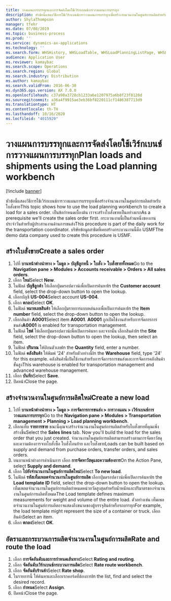 ```yaml
---
title: วางแผนการบรรทุกและการจัดส่งโดยใช้เวิร์กเบนช์การวางแผนการบรรทุก
description: หัวข้อนี้แสดงวิธีการใช้เวิร์กเบนช์การวางแผนการบรรทุกเพื่อสร้างจำนวนงานในศูนย์การผลิตสำหรับใบสั่งขาย
author: ShylaThompson
manager: tfehr
ms.date: 07/08/2019
ms.topic: business-process
ms.prod: ''
ms.service: dynamics-ax-applications
ms.technology: ''
ms.search.form: WHSHistory, WHSLoadTable, WHSLoadPlanningListPage, WHSLoadPlanningWorkbench
audience: Application User
ms.reviewer: kamaybac
ms.search.scope: Operations
ms.search.region: Global
ms.search.industry: Distribution
ms.author: kamaybac
ms.search.validFrom: 2016-06-30
ms.dyn365.ops.version: AX 7.0.0
ms.openlocfilehash: c37a98a3728cb1233a6e1207975a6b8f23f8120d
ms.sourcegitcommit: a36a4f9915ae3eb36bf8220111cf1486387713d9
ms.translationtype: HT
ms.contentlocale: th-TH
ms.lasthandoff: 10/16/2020
ms.locfileid: "4015929"
---
```

# <a name="plan-loads-and-shipments-using-the-load-planning-workbench"></a><span data-ttu-id="b6771-103">วางแผนการบรรทุกและการจัดส่งโดยใช้เวิร์กเบนช์การวางแผนการบรรทุก</span><span class="sxs-lookup"><span data-stu-id="b6771-103">Plan loads and shipments using the Load planning workbench</span></span>

[!include [banner](../../includes/banner.md)]

<span data-ttu-id="b6771-104">หัวข้อนี้แสดงวิธีการใช้เวิร์กเบนช์การวางแผนการบรรทุกเพื่อสร้างจำนวนงานในศูนย์การผลิตสำหรับใบสั่งขาย</span><span class="sxs-lookup"><span data-stu-id="b6771-104">This topic shows how to use the load planning workbench to create a load for a sales order.</span></span> <span data-ttu-id="b6771-105">เป็นข้อกำหนดเบื้องต้น เราจะสร้างใบสั่งขายเป็นอย่างแรก</span><span class="sxs-lookup"><span data-stu-id="b6771-105">As a prerequisite we'll create the sales order first.</span></span> <span data-ttu-id="b6771-106">กระบวนงานนี้เป็นส่วนหนึ่งของงานประจำวันสำหรับผู้ประสานงานด้านการขนส่ง</span><span class="sxs-lookup"><span data-stu-id="b6771-106">This procedure is part of the daily work for the transportation coordinator.</span></span> <span data-ttu-id="b6771-107">บริษัทข้อมูลสาธิตที่เคยสร้างกระบวนงานนี้คือ USMF</span><span class="sxs-lookup"><span data-stu-id="b6771-107">The demo data company used to create this procedure is USMF.</span></span>


## <a name="create-a-sales-order"></a><span data-ttu-id="b6771-108">สร้างใบสั่งขาย</span><span class="sxs-lookup"><span data-stu-id="b6771-108">Create a sales order</span></span>
1. <span data-ttu-id="b6771-109">ไปที่ **บานหน้าต่างนำทาง > โมดูล > บัญชีลูกหนี้ > ใบสั่ง > ใบสั่งขายทั้งหมด**</span><span class="sxs-lookup"><span data-stu-id="b6771-109">Go to the **Navigation pane > Modules > Accounts receivable > Orders > All sales orders**.</span></span>
2. <span data-ttu-id="b6771-110">เลือก **ใหม่**</span><span class="sxs-lookup"><span data-stu-id="b6771-110">Select **New**.</span></span>
3. <span data-ttu-id="b6771-111">ในฟิลด์ **บัญชีลูกค้า** ให้เลือกปุ่มดรอปดาวน์เพื่อเปิดการค้นหา</span><span class="sxs-lookup"><span data-stu-id="b6771-111">In the **Customer account** field, select the drop-down button to open the lookup.</span></span>
4. <span data-ttu-id="b6771-112">เลือกบัญชี **US-004**</span><span class="sxs-lookup"><span data-stu-id="b6771-112">Select account **US-004**.</span></span>
5. <span data-ttu-id="b6771-113">เลือก **ตกลง**</span><span class="sxs-lookup"><span data-stu-id="b6771-113">Select **OK**.</span></span>
6. <span data-ttu-id="b6771-114">ในฟิลด์ **หมายเลขสินค้า** ให้เลือกปุ่มรายการแบบหล่นลงเพื่อเปิดการค้นหา</span><span class="sxs-lookup"><span data-stu-id="b6771-114">In the **Item number** field, select the drop-down button to open the lookup.</span></span>
7. <span data-ttu-id="b6771-115">เลือกสินค้า **A0001**</span><span class="sxs-lookup"><span data-stu-id="b6771-115">Select item **A0001**.</span></span> <span data-ttu-id="b6771-116">**A0001** ถูกเปิดใช้งานสำหรับการจัดการการขนส่ง</span><span class="sxs-lookup"><span data-stu-id="b6771-116">**A0001** is enabled for transportation management.</span></span>  
8. <span data-ttu-id="b6771-117">ในฟิลด์ **ไซต์** ให้เลือกปุ่มดรอปดาวน์เพื่อเปิดการค้นหา และจากนั้น เลือกสินค้า</span><span class="sxs-lookup"><span data-stu-id="b6771-117">In the **Site** field, select the drop-down button to open the lookup, then select an item.</span></span>
9. <span data-ttu-id="b6771-118">ในฟิลด์ **ปริมาณ** ให้ป้อนตัวเลข</span><span class="sxs-lookup"><span data-stu-id="b6771-118">In the **Quantity** field, enter a number.</span></span>
10. <span data-ttu-id="b6771-119">ในฟิลด์ **คลังสินค้า** ให้พิมพ์ '24' สำหรับตัวอย่างนี้</span><span class="sxs-lookup"><span data-stu-id="b6771-119">In the **Warehouse** field, type '24' for this example.</span></span> <span data-ttu-id="b6771-120">คลังสินค้านี้เปิดใช้งานสำหรับการจัดการการขนส่งและการจัดการคลังสินค้าขั้นสูง</span><span class="sxs-lookup"><span data-stu-id="b6771-120">This warehouse is enabled for transportation management and advanced warehouse management.</span></span>  
11. <span data-ttu-id="b6771-121">เลือก **บันทึก**</span><span class="sxs-lookup"><span data-stu-id="b6771-121">Select **Save**.</span></span>
12. <span data-ttu-id="b6771-122">ปิดหน้า</span><span class="sxs-lookup"><span data-stu-id="b6771-122">Close the page.</span></span>

## <a name="create-a-new-load"></a><span data-ttu-id="b6771-123">สร้างจำนวนงานในศูนย์การผลิตใหม่</span><span class="sxs-lookup"><span data-stu-id="b6771-123">Create a new load</span></span>
1. <span data-ttu-id="b6771-124">ไปที่ **บานหน้าต่างนำทาง > โมดูล > การจัดการการขนส่ง > การวางแผน > เวิร์กเบนช์การวางแผนการบรรทุก**</span><span class="sxs-lookup"><span data-stu-id="b6771-124">Go to the **Navigation pane > Modules > Transportation management > Planning > Load planning workbench**.</span></span>
2. <span data-ttu-id="b6771-125">เลือกแท็บ **รายการขาย** ขณะนี้คุณจะสร้างจำนวนงานในศูนย์การผลิตสำหรับใบสั่งขายที่คุณเพิ่งสร้างขึ้น</span><span class="sxs-lookup"><span data-stu-id="b6771-125">Select the **Sales lines** tab. Now you'll build the load for the sales order that you just created.</span></span> <span data-ttu-id="b6771-126">จำนวนงานในศูนย์การผลิตสามารถสร้างตามการจัดหาวัสดุและความต้องการจากใบสั่งซื้อ ใบสั่งโอนย้าย และใบสั่งขาย</span><span class="sxs-lookup"><span data-stu-id="b6771-126">Loads can be built based on supply and demand from purchase orders, transfer orders, and sales orders.</span></span>  
3. <span data-ttu-id="b6771-127">บนบานหน้าต่างการดำเนินการ เลือก **การจัดหาวัสดุและความต้องการ**</span><span class="sxs-lookup"><span data-stu-id="b6771-127">On the Action Pane, select **Supply and demand**.</span></span>
4. <span data-ttu-id="b6771-128">เลือก **ไปยังจำนวนงานในศูนย์การผลิตใหม่**</span><span class="sxs-lookup"><span data-stu-id="b6771-128">Select **To new load**.</span></span>
5. <span data-ttu-id="b6771-129">ในฟิลด์ **รหัสเท็มเพลตจำนวนงานในศูนย์การผลิต** เลือกปุ่มดรอปดาวน์เพื่อเปิดการค้นหา</span><span class="sxs-lookup"><span data-stu-id="b6771-129">In the **Load template ID** field, select the drop-down button to open the lookup.</span></span> <span data-ttu-id="b6771-130">เท็มเพลตจำนวนงานในศูนย์การผลิตกำหนดหน่วยวัดสูงสุดสำหรับน้ำหนักและปริมาตรของจำนวนงานในศูนย์การผลิตทั้งหมด</span><span class="sxs-lookup"><span data-stu-id="b6771-130">The Load template defines maximum measurements for weight and volume of the entire load.</span></span> <span data-ttu-id="b6771-131">ตัวอย่างเช่น เท็มเพลตจำนวนงานในศูนย์การผลิตอาจแสดงถึงขนาดของตู้บรรจุสินค้าหรือรถบรรทุก</span><span class="sxs-lookup"><span data-stu-id="b6771-131">For example, the load template might represent the size of a container or truck.</span></span> <span data-ttu-id="b6771-132">เลือกสินค้า</span><span class="sxs-lookup"><span data-stu-id="b6771-132">Select an item.</span></span>
6. <span data-ttu-id="b6771-133">เลือก **ตกลง**</span><span class="sxs-lookup"><span data-stu-id="b6771-133">Select **OK**.</span></span>

## <a name="rate-and-route-the-load"></a><span data-ttu-id="b6771-134">อัตราและกระบวนการผลิตจำนวนงานในศูนย์การผลิต</span><span class="sxs-lookup"><span data-stu-id="b6771-134">Rate and route the load</span></span>
1. <span data-ttu-id="b6771-135">เลือก **การจัดอันดับและการกำหนดเส้นทาง**</span><span class="sxs-lookup"><span data-stu-id="b6771-135">Select **Rating and routing**.</span></span>
2. <span data-ttu-id="b6771-136">เลือก **จัดอันดับเวิร์กเบนช์กระบวนการผลิต**</span><span class="sxs-lookup"><span data-stu-id="b6771-136">Select **Rate route workbench**.</span></span>
3. <span data-ttu-id="b6771-137">เลือก **จัดอันดับร้านค้า**</span><span class="sxs-lookup"><span data-stu-id="b6771-137">Select **Rate shop**.</span></span>
4. <span data-ttu-id="b6771-138">ในรายการนี้ ให้ค้นหาและเลือกเรกคอร์ดที่ต้องการ</span><span class="sxs-lookup"><span data-stu-id="b6771-138">In the list, find and select the desired record.</span></span>
5. <span data-ttu-id="b6771-139">เลือก **กำหนด**</span><span class="sxs-lookup"><span data-stu-id="b6771-139">Select **Assign**.</span></span>
6. <span data-ttu-id="b6771-140">ปิดหน้า</span><span class="sxs-lookup"><span data-stu-id="b6771-140">Close the page.</span></span>

